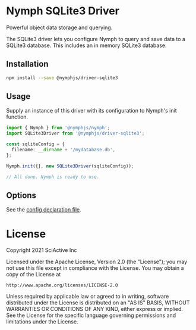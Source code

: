 # Nymph SQLite3 Driver

Powerful object data storage and querying.

The SQLite3 driver lets you configure Nymph to query and save data to a SQLite3 database. This includes an in memory SQLite3 database.

## Installation

```sh
npm install --save @nymphjs/driver-sqlite3
```

## Usage

Supply an instance of this driver with its configuration to Nymph's init function.

```ts
import { Nymph } from '@nymphjs/nymph';
import SQLite3Driver from '@nymphjs/driver-sqlite3';

const sqliteConfig = {
  filename: __dirname + '/mydatabase.db',
};

Nymph.init({}, new SQLite3Driver(sqliteConfig));

// All done. Nymph is ready to use.
```

## Options

See the [config declaration file](src/conf/d.ts).

# License

Copyright 2021 SciActive Inc

Licensed under the Apache License, Version 2.0 (the "License");
you may not use this file except in compliance with the License.
You may obtain a copy of the License at

    http://www.apache.org/licenses/LICENSE-2.0

Unless required by applicable law or agreed to in writing, software
distributed under the License is distributed on an "AS IS" BASIS,
WITHOUT WARRANTIES OR CONDITIONS OF ANY KIND, either express or implied.
See the License for the specific language governing permissions and
limitations under the License.
